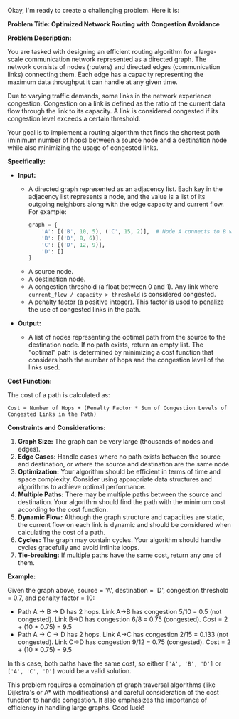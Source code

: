 Okay, I'm ready to create a challenging problem. Here it is:

**Problem Title: Optimized Network Routing with Congestion Avoidance**

**Problem Description:**

You are tasked with designing an efficient routing algorithm for a large-scale communication network represented as a directed graph. The network consists of nodes (routers) and directed edges (communication links) connecting them. Each edge has a capacity representing the maximum data throughput it can handle at any given time.

Due to varying traffic demands, some links in the network experience congestion. Congestion on a link is defined as the ratio of the current data flow through the link to its capacity. A link is considered congested if its congestion level exceeds a certain threshold.

Your goal is to implement a routing algorithm that finds the shortest path (minimum number of hops) between a source node and a destination node while also minimizing the usage of congested links.

**Specifically:**

*   **Input:**
    *   A directed graph represented as an adjacency list. Each key in the adjacency list represents a node, and the value is a list of its outgoing neighbors along with the edge capacity and current flow. For example:
        ```python
        graph = {
            'A': [('B', 10, 5), ('C', 15, 2)],  # Node A connects to B with capacity 10, flow 5, and to C with capacity 15, flow 2
            'B': [('D', 8, 6)],
            'C': [('D', 12, 9)],
            'D': []
        }
        ```
    *   A source node.
    *   A destination node.
    *   A congestion threshold (a float between 0 and 1). Any link where `current_flow / capacity > threshold` is considered congested.
    *   A penalty factor (a positive integer). This factor is used to penalize the use of congested links in the path.

*   **Output:**
    *   A list of nodes representing the optimal path from the source to the destination node. If no path exists, return an empty list. The "optimal" path is determined by minimizing a cost function that considers both the number of hops and the congestion level of the links used.

**Cost Function:**

The cost of a path is calculated as:

`Cost = Number of Hops + (Penalty Factor * Sum of Congestion Levels of Congested Links in the Path)`

**Constraints and Considerations:**

1.  **Graph Size:** The graph can be very large (thousands of nodes and edges).
2.  **Edge Cases:** Handle cases where no path exists between the source and destination, or where the source and destination are the same node.
3.  **Optimization:** Your algorithm should be efficient in terms of time and space complexity. Consider using appropriate data structures and algorithms to achieve optimal performance.
4.  **Multiple Paths:** There may be multiple paths between the source and destination. Your algorithm should find the path with the minimum cost according to the cost function.
5.  **Dynamic Flow:** Although the graph structure and capacities are static, the current flow on each link is dynamic and should be considered when calculating the cost of a path.
6.  **Cycles:** The graph may contain cycles. Your algorithm should handle cycles gracefully and avoid infinite loops.
7.  **Tie-breaking:** If multiple paths have the same cost, return any one of them.

**Example:**

Given the graph above, source = 'A', destination = 'D', congestion threshold = 0.7, and penalty factor = 10:

*   Path A -> B -> D has 2 hops. Link A->B has congestion 5/10 = 0.5 (not congested). Link B->D has congestion 6/8 = 0.75 (congested). Cost = 2 + (10 * 0.75) = 9.5
*   Path A -> C -> D has 2 hops. Link A->C has congestion 2/15 = 0.133 (not congested). Link C->D has congestion 9/12 = 0.75 (congested). Cost = 2 + (10 * 0.75) = 9.5

In this case, both paths have the same cost, so either `['A', 'B', 'D']` or `['A', 'C', 'D']` would be a valid solution.

This problem requires a combination of graph traversal algorithms (like Dijkstra's or A* with modifications) and careful consideration of the cost function to handle congestion. It also emphasizes the importance of efficiency in handling large graphs. Good luck!
